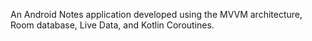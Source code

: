  An Android Notes application developed using the MVVM architecture, Room database, Live Data, and Kotlin Coroutines.
